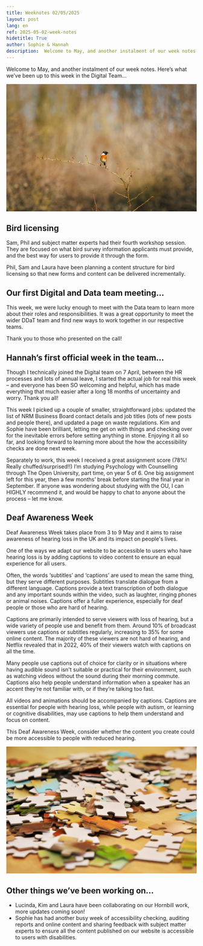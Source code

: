 ```yaml
---
title: Weeknotes 02/05/2025
layout: post
lang: en
ref: 2025-05-02-week-notes
hidetitle: True
author: Sophie & Hannah
description:  Welcome to May, and another instalment of our week notes. Here’s what we’ve been up to this week in the Digital Team… 
---
```


Welcome to May, and another instalment of our week notes. Here’s what we’ve been up to this week in the Digital Team…

![picture of a robin in spring](https://github.com/nrw-digital/week-notes/blob/c89af9ea6ddfa5a78c5376d6c02e34d2401651ef/images/721180-nvw-g112-2425-0312.jpg?raw=true)

## Bird licensing  

Sam, Phil and subject matter experts had their fourth workshop session. They are focused on what bird survey information applicants must provide, and the best way for users to provide it through the form.  

Phil, Sam and Laura have been planning a content structure for bird licensing so that new forms and content can be delivered incrementally.  
 
## Our first Digital and Data team meeting… 

This week, we were lucky enough to meet with the Data team to learn more about their roles and responsibilities. It was a great opportunity to meet the wider DDaT team and find new ways to work together in our respective teams. 

Thank you to those who presented on the call! 
 
## Hannah’s first official week in the team… 

Though I technically joined the Digital team on 7 April, between the HR processes and lots of annual leave, I started the actual job for real this week – and everyone has been SO welcoming and helpful, which has made everything that much easier after a long 18 months of uncertainty and worry. Thank you all!

This week I picked up a couple of smaller, straightforward jobs: updated the list of NRM Business Board contact details and job titles (lots of new posts and people there), and updated a page on waste regulations. Kim and Sophie have been brilliant, letting me get on with things and checking over for the inevitable errors before setting anything in stone. Enjoying it all so far, and looking forward to learning more about the how the accessibility checks are done next week. 

Separately to work, this week I received a great assignment score (78%! Really chuffed/surprised!!) I’m studying Psychology with Counselling through The Open University, part time, on year 5 of 6. One big assignment left for this year, then a few months’ break before starting the final year in September. If anyone was wondering about studying with the OU, I can HIGHLY recommend it, and would be happy to chat to anyone about the process – let me know. 
 
## Deaf Awareness Week  
 
Deaf Awareness Week takes place from 3 to 9 May and it aims to raise awareness of hearing loss in the UK and its impact on people's lives. 

One of the ways we adapt our website to be accessible to users who have hearing loss is by adding captions to video content to ensure an equal experience for all users. 

Often, the words ‘subtitles’ and ‘captions’ are used to mean the same thing, but they serve different purposes. Subtitles translate dialogue from a different language. Captions provide a text transcription of both dialogue and any important sounds within the video, such as laughter, ringing phones or animal noises. Captions offer a fuller experience, especially for deaf people or those who are hard of hearing. 

Captions are primarily intended to serve viewers with loss of hearing, but a wide variety of people use and benefit from them. Around 10% of broadcast viewers use captions or subtitles regularly, increasing to 35% for some online content. The majority of these viewers are not hard of hearing, and Netflix revealed that in 2022, 40% of their viewers watch with captions on all the time. 

Many people use captions out of choice for clarity or in situations where having audible sound isn't suitable or practical for their environment, such as watching videos without the sound during their morning commute. Captions also help people understand information when a speaker has an accent they’re not familiar with, or if they’re talking too fast. 

All videos and animations should be accompanied by captions. Captions are essential for people with hearing loss, while people with autism, or learning or cognitive disabilities, may use captions to help them understand and focus on content. 

This Deaf Awareness Week, consider whether the content you create could be more accessible to people with reduced hearing.

![a picture of igsaw puzzle pieces](https://github.com/nrw-digital/week-notes/blob/c89af9ea6ddfa5a78c5376d6c02e34d2401651ef/images/puzzle-pieces-1925425_1280.jpg?raw=true)

## Other things we’ve been working on…

+ Lucinda, Kim and Laura have been collaborating on our Hornbill work, more updates coming soon! 
+ Sophie has had another busy week of accessibility checking, auditing reports and online content and sharing feedback with subject matter experts to ensure all the content published on our website is accessible to users with disabilities.
